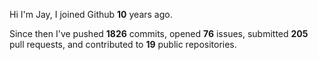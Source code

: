 Hi I'm Jay, I joined Github **10** years ago.

Since then I've pushed **1826** commits, opened **76** issues, submitted **205** pull requests, and contributed to **19** public repositories.
